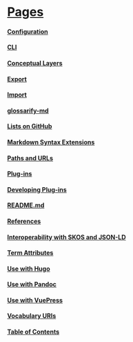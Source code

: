 # [Pages](#pages)

#### [Configuration](#configuration)

<!--
uri: https://github.com/about-code/glossarify-md/tree/master/conf/README.md
aliases: config option, config options
-->

#### [CLI](#cli)

<!-- uri: https://github.com/about-code/glossarify-md/tree/master/doc/cli.md -->

#### [Conceptual Layers](#conceptual-layers)

<!-- uri: https://github.com/about-code/glossarify-md/tree/master/docconceptual-layers.md -->

#### [Export](#export)

<!--
uri: https://github.com/about-code/glossarify-md/tree/master/doc/export.md
aliases: exporting, exports
-->

#### [Import](#import)

<!--
uri: https://github.com/about-code/glossarify-md/tree/master/doc/import.md
aliases: importing, imports
-->

<!-- Intentionally...
#### Glossary
uri: https://github.com/about-code/glossarify-md/tree/master/doc/glossary.md
-->

#### [glossarify-md](#glossarify-md)

<!-- uri: https://github.com/about-code/glossarify-md -->

#### [Lists on GitHub](#lists-on-github)

<!-- uri: https://github.com/about-code/glossarify-md/tree/master/doc/lists-on-github.md -->

#### [Markdown Syntax Extensions](#markdown-syntax-extensions)

<!--
uri: https://github.com/about-code/glossarify-md/tree/master/doc/markdown-syntax-extensions.md
aliases: Markdown syntax extensions
-->

#### [Paths and URLs](#paths-and-urls)

<!-- uri: https://github.com/about-code/glossarify-md/tree/master/doc/paths-and-urls.md -->

#### [Plug-ins](#plug-ins)

<!--
uri: https://github.com/about-code/glossarify-md/tree/master/doc/plugins.md
aliases: Installing Plug-ins, installing and configuring a plug-in, install a syntax plug-in
-->

#### [Developing Plug-ins](#developing-plug-ins)

<!--
uri: https://github.com/about-code/glossarify-md/tree/master/doc/plugins-dev.md
aliases: Writing a Plug-in
-->

#### [README.md](#readmemd)

<!-- uri: https://github.com/about-code/glossarify-md/tree/master/README.md -->

#### [References](#references)

<!-- uri: https://github.com/about-code/glossarify-md/tree/master/doc/references.md -->

#### [Interoperability with SKOS and JSON-LD](#interoperability-with-skos-and-json-ld)

<!--
uri: https://github.com/about-code/glossarify-md/tree/master/doc/skos-interop.md
aliases: SKOS interoperability
-->

#### [Term Attributes](#term-attributes)

<!-- uri: https://github.com/about-code/glossarify-md/tree/master/doc/term-attributes.md -->

#### [Use with Hugo](#use-with-hugo)

<!-- uri: https://github.com/about-code/glossarify-md/tree/master/doc/use-with-hugo.md -->

#### [Use with Pandoc](#use-with-pandoc)

<!-- uri: https://github.com/about-code/glossarify-md/tree/master/doc/use-with-pandoc.md -->

#### [Use with VuePress](#use-with-vuepress)

<!-- uri: https://github.com/about-code/glossarify-md/tree/master/doc/use-with-vuepress.md -->

#### [Vocabulary URIs](#vocabulary-uris)

<!--
uri: https://github.com/about-code/glossarify-md/tree/master/doc/vocabulary-uris.md
aliases: URIs as Identifiers for Definitions of Meaning
-->

#### [Table of Contents](#table-of-contents)

<!-- uri: https://github.com/about-code/glossarify-md/tree/master/doc/README.md -->
